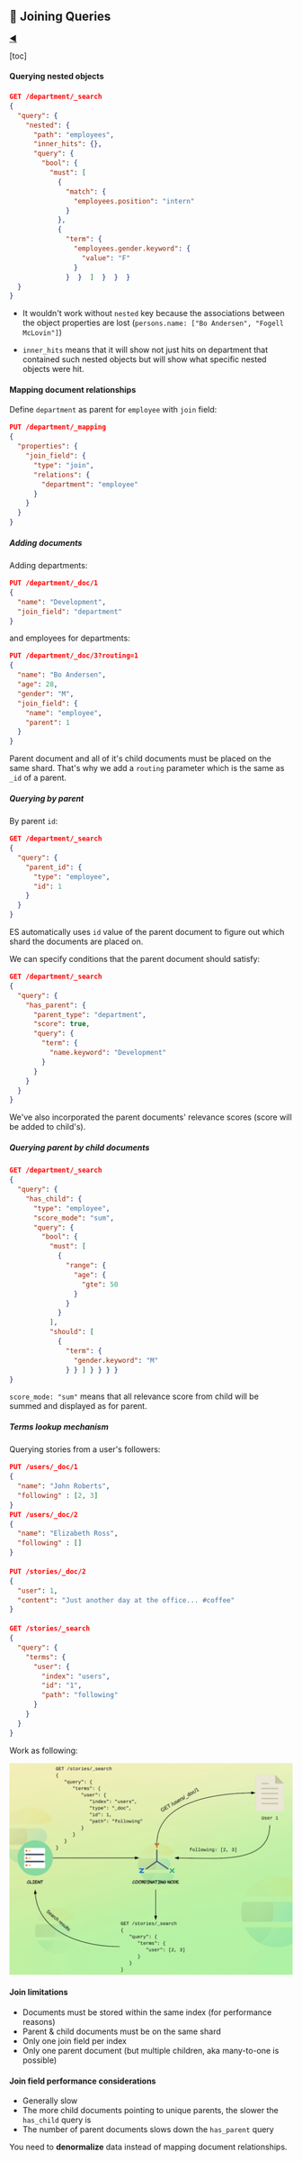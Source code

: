 ## :two_women_holding_hands: Joining Queries

[:arrow_backward:](es_index)

[toc]

#### Querying nested objects

```json
GET /department/_search
{
  "query": {
    "nested": {
      "path": "employees",
      "inner_hits": {},
      "query": {
        "bool": {
          "must": [
            {
              "match": {
                "employees.position": "intern"
              }
            },
            {
              "term": {
                "employees.gender.keyword": {
                  "value": "F"
                }  
              }  }  ]  }  }  }
  }
}
```

- It wouldn't work without `nested` key because the associations between the object properties are lost (`persons.name: ["Bo Andersen", "Fogell McLovin"]`)

- `inner_hits` means that it will show not just hits on department that contained such nested objects but will show what specific nested objects were hit.

  

####  Mapping document relationships

 Define `department` as parent for `employee` with `join` field:

```json
PUT /department/_mapping
{
  "properties": {
    "join_field": { 
      "type": "join",
      "relations": {
        "department": "employee"
      }
    }
  }
}
```

##### Adding documents

Adding departments:

```json
PUT /department/_doc/1
{
  "name": "Development",
  "join_field": "department"
}
```

and employees for departments:

```json
PUT /department/_doc/3?routing=1
{
  "name": "Bo Andersen",
  "age": 28,
  "gender": "M",
  "join_field": {
    "name": "employee",
    "parent": 1
  }
}
```

Parent document and all of it's child documents must be placed on the same shard. That's why we add a `routing` parameter which is the same as `_id` of a parent.

##### Querying by parent

By parent `id`:

```json
GET /department/_search
{
  "query": {
    "parent_id": {
      "type": "employee",
      "id": 1
    }
  }
}
```

ES automatically uses `id` value of the parent document to figure out which shard the documents are placed on.  

We can specify conditions that the parent document should satisfy:

```json
GET /department/_search
{
  "query": {
    "has_parent": {
      "parent_type": "department",
      "score": true,
      "query": {
        "term": {
          "name.keyword": "Development"
        }
      }
    }
  }
}
```

We've also incorporated the parent documents' relevance scores (score will be added to child's).

##### Querying parent by child documents

```json
GET /department/_search
{
  "query": {
    "has_child": {
      "type": "employee",
      "score_mode": "sum",
      "query": {
        "bool": {
          "must": [
            {
              "range": {
                "age": {
                  "gte": 50
                }
              }
            }
          ],
          "should": [
            {
              "term": {
                "gender.keyword": "M"
              } } ] } } } }
}
```

`score_mode: "sum"` means that all relevance score from child will be summed and displayed as for parent.

##### Terms lookup mechanism

Querying stories from a user's followers:

```json
PUT /users/_doc/1
{
  "name": "John Roberts",
  "following" : [2, 3]
}
PUT /users/_doc/2
{
  "name": "Elizabeth Ross",
  "following" : []
}

PUT /stories/_doc/2
{
  "user": 1,
  "content": "Just another day at the office... #coffee"
}

GET /stories/_search
{
  "query": {
    "terms": {
      "user": {
        "index": "users",
        "id": "1",
        "path": "following"
      }
    }
  }
}
```

Work as following:

<img src="../../../src/img/elasticsearch/es_18.png" alt="es_18" style="zoom:50%;" />



#### Join limitations

- Documents must be stored within the same index (for performance reasons)
- Parent & child documents must be on the same shard
- Only one join field per index
- Only one parent document (but multiple children, aka many-to-one is possible)



#### Join field performance considerations

- Generally slow
- The more child documents pointing to unique parents, the slower the `has_child` query is
- The number of parent documents slows down the `has_parent` query

You need to **denormalize** data instead of mapping document relationships.